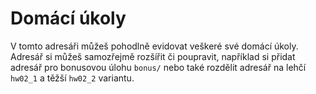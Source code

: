 # Domácí úkoly

V tomto adresáři můžeš pohodlně evidovat veškeré své domácí úkoly. Adresář si můžeš samozřejmě rozšířit či poupravit, například si přidat adresář pro bonusovou úlohu `bonus/` nebo také rozdělit adresář na lehčí `hw02_1` a těžší `hw02_2` variantu.
